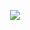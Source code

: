 
<p align="center">
  <img src="https://github.com/izcoser/izcoser/blob/main/ezgif-5-31028503a8.gif">
</p>
